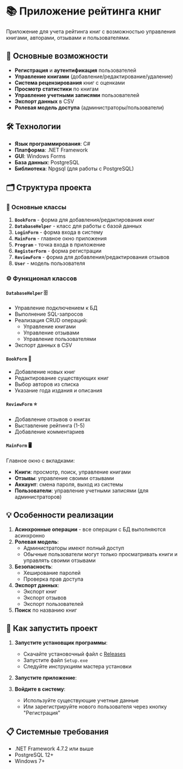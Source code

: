 # 📚 Приложение рейтинга книг

Приложение для учета рейтинга книг с возможностью управления книгами, авторами, отзывами и пользователями.

## 🚀 Основные возможности

- **Регистрация** и **аутентификация** пользователей
- **Управление книгами** (добавление/редактирование/удаление)
- **Система рецензирования** книг с оценками
- **Просмотр статистики** по книгам
- **Управление учетными записями** пользователей
- **Экспорт данных** в CSV
- **Ролевая модель доступа** (администраторы/пользователи)

## 🛠 Технологии

- **Язык программирования**: C#
- **Платформа**: .NET Framework
- **GUI**: Windows Forms
- **База данных**: PostgreSQL
- **Библиотека**: Npgsql (для работы с PostgreSQL)

## 🗂 Структура проекта

### 📝 Основные классы

1. **`BookForm`** - форма для добавления/редактирования книг
2. **`DatabaseHelper`** - класс для работы с базой данных
3. **`LoginForm`** - форма входа в систему
4. **`MainForm`** - главное окно приложения
5. **`Program`** - точка входа в приложение
6. **`RegisterForm`** - форма регистрации
7. **`ReviewForm`** - форма для добавления/редактирования отзывов
8. **`User`** - модель пользователя

### ⚙️ Функционал классов

#### `DatabaseHelper` 🗄️
- Управление подключением к БД
- Выполнение SQL-запросов
- Реализация CRUD операций:
  - Управление книгами 
  - Управление отзывами 
  - Управление пользователями 
- Экспорт данных в CSV 

#### `BookForm` 📝
- Добавление новых книг 
- Редактирование существующих книг 
- Выбор авторов из списка 
- Указание года издания и описания 

#### `ReviewForm` ⭐
- Добавление отзывов о книгах
- Выставление рейтинга (1-5)
- Добавление комментариев

#### `MainForm` 🖥️
Главное окно с вкладками:
- **Книги**: просмотр, поиск, управление книгами
- **Отзывы**: управление своими отзывами
- **Аккаунт**: смена пароля, выход из системы
- **Пользователи**: управление учетными записями (для администраторов)

## 💡 Особенности реализации

1. **Асинхронные операции** - все операции с БД выполняются асинхронно
2. **Ролевая модель**:
   - Администраторы имеют полный доступ
   - Обычные пользователи могут только просматривать книги и управлять своими отзывами
3. **Безопасность**:
   - Хеширование паролей
   - Проверка прав доступа
4. **Экспорт данных**:
   - Экспорт книг
   - Экспорт отзывов
   - Экспорт пользователей
5. **Поиск** по названию книг

## 🚀 Как запустить проект

1. **Запустите установщик программы**:
   - Скачайте установочный файл с [Releases](https://github.com/nikityanka/BookRatingApp/releases/tag/release)
   - Запустите файл `Setup.exe`
   - Следуйте инструкциям мастера установки

2. **Запустите приложение**:

3. **Войдите в систему**:
   - Используйте существующие учетные данные
   - Или зарегистрируйте нового пользователя через кнопку "Регистрация"

## 📋 Системные требования

- .NET Framework 4.7.2 или выше
- PostgreSQL 12+
- Windows 7+
